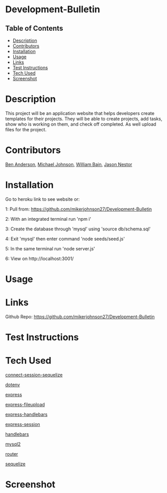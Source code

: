 # Development-Bulletin

## Table of Contents
- [Description](#description)
- [Contributors](#contributors)
- [Installation](#installation)
- [Usage](#usage)
- [Links](#links)
- [Test Instructions](#test_instructions)
- [Tech Used](#tech_used)
- [Screenshot](#screenshot)

# Description
This project will be an application website that helps developers create 
templates for their projects. They will be able to create projects, add tasks, show 
who is working on them, and check off completed. As well upload files for the 
project.

# Contributors
[Ben Anderson](https://github.com/Squid300), [Michael Johnson](https://github.com/mikerjohnson27), [William Bain](https://github.com/BillyBain), [Jason Nestor](https://github.com/Jay3172)

# Installation
Go to heroku link to see website or:

1: Pull from: https://github.com/mikerjohnson27/Development-Bulletin

2: With an integrated terminal run 'npm i' 

3: Create the database through 'mysql' using 'source db/schema.sql'

4: Exit 'mysql' then enter command 'node seeds/seed.js'

5: In the same terminal run 'node server.js'

6: View on http://localhost:3001/

# Usage


# Links
Github Repo: https://github.com/mikerjohnson27/Development-Bulletin

# Test Instructions


# Tech Used

[connect-session-sequelize](https://www.npmjs.com/package/connect-session-sequelize)

[dotenv](https://www.npmjs.com/package/dotenv)

[express](https://www.npmjs.com/package/express)

[express-fileupload](https://www.npmjs.com/package/express-fileupload)

[express-handlebars](https://www.npmjs.com/package/express-handlebars)

[express-session](https://www.npmjs.com/package/express-session)

[handlebars](https://www.npmjs.com/package/handlebars)

[mysql2](https://www.npmjs.com/package/mysql2)

[router](https://www.npmjs.com/package/router)

[sequelize](https://www.npmjs.com/package/sequelize)

# Screenshot
